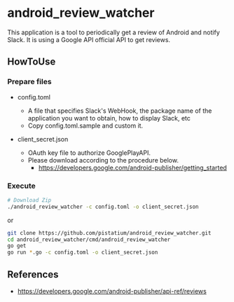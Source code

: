 # android_review_watcher

This application is a tool to periodically get a review of Android and notify Slack.
It is using a Google API official API to get reviews.


## HowToUse

### Prepare files

* config.toml
  * A file that specifies Slack's WebHook, the package name of the application you want to obtain, how to display Slack, etc
  * Copy config.toml.sample and custom it.
  
* client_secret.json
  * OAuth key file to authorize GooglePlayAPI.
  * Please download according to the procedure below.
     * https://developers.google.com/android-publisher/getting_started

### Execute

```bash
# Download Zip 
./android_review_watcher -c config.toml -o client_secret.json
```

or

```bash
git clone https://github.com/pistatium/android_review_watcher.git
cd android_review_watcher/cmd/android_review_watcher
go get
go run *.go -c config.toml -o client_secret.json
```

## References
* https://developers.google.com/android-publisher/api-ref/reviews
